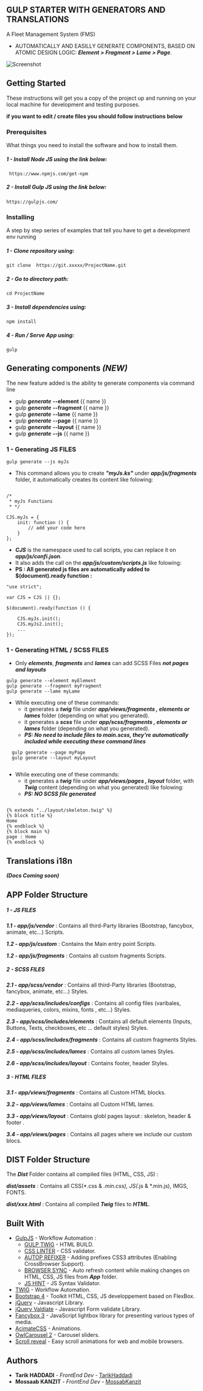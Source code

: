 ## GULP STARTER WITH GENERATORS AND TRANSLATIONS

A Fleet Management System (FMS)
- AUTOMATICALLY AND EASILLY GENERATE COMPONENTS, BASED ON ATOMIC DESIGN LOGIC: ***Element > Fragment > Lame > Page***.


![Screenshot](screen.png)

## Getting Started

These instructions will get you a copy of the project up and running on your local machine for development and testing purposes.


**if you want to edit / create files you should follow instructions below**
### Prerequisites

What things you need to install the software and how to install them.

##### 1 - Install Node JS using the link below:
```
 https://www.npmjs.com/get-npm
```
##### 2 - Install Gulp JS using the link below:
```
https://gulpjs.com/
```


### Installing

A step by step series of examples that tell you have to get a development env running

##### 1 - Clone repository using:

```
git clone  https://git.xxxxx/ProjectName.git
```

##### 2 - Go to directory path:

```
cd ProjectName
```

##### 3 - Install dependencies using:

```
npm install
```

##### 4 - Run / Serve App using:

```
gulp
```

## Generating components *(NEW)*
The new feature added is the ability te generate components via command line

 * gulp ***generate*** **--element** {{ name }}
 * gulp ***generate*** **--fragment** {{ name }}
 * gulp ***generate*** **--lame** {{ name }}
 * gulp ***generate*** **--page** {{ name }}
 * gulp ***generate*** **--layout** {{ name }}
 * gulp ***generate*** **--js** {{ name }}

### 1 - Generating JS FILES
```
gulp generate --js myJs
```

* This command allows you to create  ***"myJs.ks"*** under ***app/js/fragments*** folder, it automatically creates its content like folowing: 


```

/*
 * myJs Functions
 * */
 
CJS.myJs = {
    init: function () {
        // add your code here
    }
};

```

* ***CJS*** is the namespace used to call scripts, you can replace it on ***app/js/confi.json***.
* It also adds the call on the ***app/js/custom/scripts.js*** like folowing: 
* **PS : All generated js files are automatically added to $(document).ready function :**

```
"use strict";
    
var CJS = CJS || {};
    
$(document).ready(function () {
    
    CJS.myJs.init();
    CJS.myJs2.init();
    ...
});

```
### 1 - Generating HTML / SCSS FILES
* Only ***elements***, ***fragments*** and ***lames*** can add SCSS Files ***not pages and layouts***

```
gulp generate --element myElement
gulp generate --fragment myFragment
gulp generate --lame myLame

```

* While executing one of these commands:
    * it generates a ***twig*** file under ***app/views/fragments , elements or lames*** folder (depending on what you generated).
    * it generates a ***scss*** file under ***app/scss/fragments , elements or lames*** folder (depending on what you generated).
    * ***PS: No need to include files to main.scss, they're automatically included while executing these command lines***

```
  gulp generate --page myPage
  gulp generate --layout myLayout
  
```
* While executing one of these commands:
    * it generates a ***twig*** file under ***app/views/pages , layout*** folder, with ***Twig*** content (depending on what you generated) like folowing:
    * ***PS: NO SCSS file generated***
    
```

{% extends "../layout/skeleton.twig" %}
{% block title %}
Home
{% endblock %}
{% block main %}
page : Home
{% endblock %}

```

## Translations i18n

***(Docs Coming soon)*** 

## APP Folder Structure

##### 1 - JS FILES
***1.1 - app/js/vendor*** :  Contains all third-Party libraries (Bootstrap, fancybox, animate, etc...) Scripts.

***1.2 - app/js/custom*** :  Contains the Main entry point Scripts.

***1.2 - app/js/fragments*** :  Contains all custom fragments Scripts.

##### 2 - SCSS FILES
***2.1 - app/scss/vendor*** :  Contains all third-Party libraries (Bootstrap, fancybox, animate, etc...) Styles.

***2.2 - app/scss/includes/configs*** :  Contains all config files (varibales, mediaqueries, colors, mixins, fonts , etc...) Styles.

***2.3 - app/scss/includes/elements*** :  Contains all default elements (Inputs, Buttons, Texts, checkboxes, etc ...  default styles) Styles.

***2.4 - app/scss/includes/fragments*** :  Contains all custom fragments Styles.

***2.5 - app/scss/includes/lames*** :  Contains all custom lames Styles.

***2.6 - app/scss/includes/layout*** :  Contains footer, header Styles.


##### 3 - HTML FILES
***3.1 - app/views/fragments*** :  Contains all Custom HTML blocks.

***3.2 - app/views/lames*** :  Contains all Custom HTML lames.

***3.3 - app/views/layout*** :  Contains globl pages layout : skeleton, header & footer .

***3.4 - app/views/pages*** :  Contains all pages where we include our custom blocs.

## DIST Folder Structure
The ***Dist*** Folder contains all compiled files (HTML, CSS, JS) :

***dist/assets*** :  Contains all CSS(*.css & *.min.css), JS(*.js & *.min.js), IMGS, FONTS.

***dist/xxx.html*** : Contains all compiled ***Twig*** files to ***HTML***.

## Built With

* [GulpJS](https://gulpjs.com/) - Workflow Automation :
    * [GULP TWIG](/) - HTML BUILD.
    * [CSS LINTER]() - CSS validator.
    * [AUTOP REFIXER]() - Adding prefixes CSS3 attributes (Enabling CrossBrowser Support). 
    * [BROWSER SYNC]() - Auto refresh content while making changes on HTML, CSS, JS files from ***App*** folder.
    * [JS HINT]() - JS Syntax Validator.
* [TWIG](https://gulpjs.com/) - Workflow Automation.
* [Bootstrap 4](https://getbootstrap.com/docs/4.1/getting-started/introduction/) - Toolkit HTML, CSS, JS developpement based on FlexBox.
* [jQuery](https://jquery.com) - Javascript Library.
* [jQuery Valdiate](https://jqueryvalidation.org/) - Javascript Form validate Library.
* [Fancybox 3](https://www.fancyapps.com/fancybox/3/) - JavaScript lightbox library for presenting various types of media.
* [AcimateCSS](https://daneden.github.io/animate.css/) - Animations.
* [OwlCarousel 2](https://owlcarousel2.github.io/OwlCarousel2/) - Carousel sliders.
* [Scroll reveal](https://scrollrevealjs.org/) - Easy scroll animations for web and mobile browsers.

## Authors

* **Tarik HADDADI**  - *FrontEnd Dev* - [TarikHaddadi](https://git.smile.fr/tahad)
* **Mossaab KANZIT** - *FrontEnd Dev* - [MossabKanzit](https://git.smile.fr/mokan)
